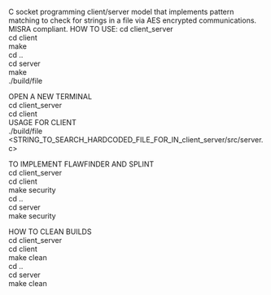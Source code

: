 C socket programming client/server model that implements pattern matching to check for strings in a file via AES encrypted communications. MISRA compliant.
HOW TO USE:
cd client_server  
cd client  
make  
cd ..  
cd server  
make  
./build/file  

OPEN A NEW TERMINAL  
cd client_server  
cd client  
USAGE FOR CLIENT  
./build/file <STRING_TO_SEARCH_HARDCODED_FILE_FOR_IN_client_server/src/server.c>  

TO IMPLEMENT FLAWFINDER AND SPLINT  
cd client_server  
cd client  
make security  
cd ..  
cd server  
make security  

HOW TO CLEAN BUILDS  
cd client_server  
cd client  
make clean  
cd ..  
cd server  
make clean  
